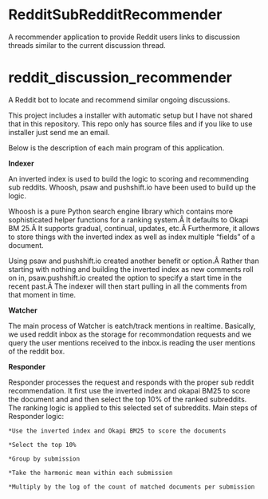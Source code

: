 # RedditSubRedditRecommender
A recommender application to provide Reddit users links to discussion threads similar to the current discussion thread.


reddit_discussion_recommender
==============================

A Reddit bot to locate and recommend similar ongoing discussions.

This project includes a installer with automatic setup but I have not shared that in this repository.
This repo only has source files and if you like to use installer just send me an email.

Below is the description of each main program of this application.

**Indexer**

An inverted index is used to build the logic to scoring and recommending sub reddits. Whoosh, psaw and pushshift.io have been used to build up the logic.

Whoosh is a pure Python search engine library which contains more sophisticated helper functions for a ranking system.Â It defaults to Okapi BM 25.Â It supports gradual, continual, updates, etc.Â Furthermore, it allows to store things with the inverted index as well as index multiple “fields” of a document.

Using psaw and pushshift.io created another benefit or option.Â Rather than starting with nothing and building the inverted index as new comments roll on in, psaw.pushshift.io created the option to specify a start time in the recent past.Â The indexer will then start pulling in all the comments from that moment in time.

**Watcher**

The main process of Watcher is eatch/track mentions in realtime. Basically, we used reddit inbox as the storage for recommondation requests and we query the user mentions received to the inbox.is reading the user mentions of the reddit box.

**Responder**

Responder processes the request and responds with the proper sub reddit recommendation. It first use the inverted index and okapai BM25 to score the document and and then select the top 10% of the ranked subreddits. The ranking logic is applied to this selected set of subreddits. Main steps of Responder logic:

	*Use the inverted index and Okapi BM25 to score the documents

	*Select the top 10%

	*Group by submission

	*Take the harmonic mean within each submission

	*Multiply by the log of the count of matched documents per submission
